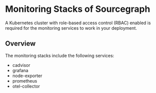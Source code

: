 # Monitoring Stacks of Sourcegraph

A Kubernetes cluster with role-based access control (RBAC) enabled is required for the monitoring services to work in your deployment.

## Overview

The monitoring stacks include the following services:

- cadvisor
- grafana
- node-exporter
- prometheus
- otel-collector
